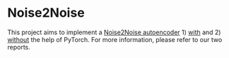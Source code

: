 # Noise2Noise
This project aims to implement a [Noise2Noise autoencoder](https://arxiv.org/pdf/1803.04189.pdf) 1) [with](Noise2Noise_utils_withTorch.py) and 2) [without](Noise2Noise_utils_withoutTorch.py) the help of PyTorch. For more information, please refer to our two reports.
